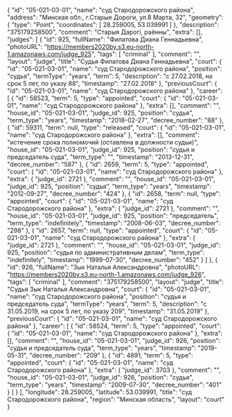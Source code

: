{
    "id": "05-021-03-01",
    "name": "суд Стародорожского района",
    "address": "Минская обл., г.Старые Дороги, ул.8 Марта, 32",
    "geometry": {
        "type": "Point",
        "coordinates": [
            28.259005,
            53.039991
        ]
    },
    "description": "375179258500",
    "comment": "Старыя Дарогі, раённы",
    "extra": [],
    "judges": [
        {
            "id": 925,
            "fullName": "Филатова Диана Геннадьевна",
            "photoURL": "https://members2020by.s3.eu-north-1.amazonaws.com/judge_925",
            "tags": [
                "criminal"
            ],
            "comment": "",
            "layout": "judge",
            "title": "Судья Филатова Диана Геннадьевна",
            "court": {
                "id": "05-021-03-01",
                "name": "суд Стародорожского района",
                "position": "судья",
                "termType": "years",
                "term": 5,
                "description": "c 27.02.2018, на срок 5 лет, по указу 88",
                "timestamp": "27.02.2018"
            },
            "previousCourt": {
                "id": "05-021-03-01",
                "name": "суд Стародорожского района"
            },
            "career": [
                {
                    "id": 58523,
                    "term": 5,
                    "type": "appointed",
                    "court": {
                        "id": "05-021-03-01",
                        "name": "суд Стародорожского района"
                    },
                    "extra": [],
                    "comment": "",
                    "house_id": "05-021-03-01",
                    "judge_id": 925,
                    "position": "судья",
                    "term_type": "years",
                    "timestamp": "2018-02-27",
                    "decree_number": "88"
                },
                {
                    "id": 59311,
                    "term": null,
                    "type": "released",
                    "court": {
                        "id": "05-021-03-01",
                        "name": "суд Стародорожского района"
                    },
                    "extra": [],
                    "comment": "истечение срока полномочий (оставлена в должности судьи)",
                    "house_id": "05-021-03-01",
                    "judge_id": 925,
                    "position": "судья и председатель суда",
                    "term_type": "",
                    "timestamp": "2013-12-31",
                    "decree_number": "587"
                },
                {
                    "id": 2659,
                    "term": 5,
                    "type": "appointed",
                    "court": {
                        "id": "05-021-03-01",
                        "name": "суд Стародорожского района"
                    },
                    "extra": {
                        "judge_id": 2721
                    },
                    "comment": "",
                    "house_id": "05-021-03-01",
                    "judge_id": 925,
                    "position": "судья",
                    "term_type": "years",
                    "timestamp": "2012-09-27",
                    "decree_number": "424"
                },
                {
                    "id": 2658,
                    "term": null,
                    "type": "appointed",
                    "court": {
                        "id": "05-021-03-01",
                        "name": "суд Стародорожского района"
                    },
                    "extra": {
                        "judge_id": 2721
                    },
                    "comment": "",
                    "house_id": "05-021-03-01",
                    "judge_id": 925,
                    "position": "председатель",
                    "term_type": "indefinitely",
                    "timestamp": "2008-06-03",
                    "decree_number": "298"
                },
                {
                    "id": 2657,
                    "term": null,
                    "type": "appointed",
                    "court": {
                        "id": "05-021-03-01",
                        "name": "суд Стародорожского района"
                    },
                    "extra": {
                        "judge_id": 2721
                    },
                    "comment": "",
                    "house_id": "05-021-03-01",
                    "judge_id": 925,
                    "position": "судья по административным делам",
                    "term_type": "indefinitely",
                    "timestamp": "1999-07-30",
                    "decree_number": "452"
                }
            ]
        },
        {
            "id": 926,
            "fullName": "Зык Наталья Александровна",
            "photoURL": "https://members2020by.s3.eu-north-1.amazonaws.com/judge_926",
            "tags": [
                "criminal"
            ],
            "comment": "375179258500",
            "layout": "judge",
            "title": "Судья Зык Наталья Александровна",
            "court": {
                "id": "05-021-03-01",
                "name": "суд Стародорожского района",
                "position": "судья и председатель суда",
                "termType": "years",
                "term": 5,
                "description": "c 31.05.2019, на срок 5 лет, по указу 209",
                "timestamp": "31.05.2019"
            },
            "previousCourt": {
                "id": "05-021-03-01",
                "name": "суд Стародорожского района"
            },
            "career": [
                {
                    "id": 58524,
                    "term": 5,
                    "type": "appointed",
                    "court": {
                        "id": "05-021-03-01",
                        "name": "суд Стародорожского района"
                    },
                    "extra": [],
                    "comment": "",
                    "house_id": "05-021-03-01",
                    "judge_id": 926,
                    "position": "судья и председатель суда",
                    "term_type": "years",
                    "timestamp": "2019-05-31",
                    "decree_number": "209"
                },
                {
                    "id": 4891,
                    "term": 5,
                    "type": "appointed",
                    "court": {
                        "id": "05-021-03-01",
                        "name": "суд Стародорожского района"
                    },
                    "extra": {
                        "judge_id": 3703
                    },
                    "comment": "",
                    "house_id": "05-021-03-01",
                    "judge_id": 926,
                    "position": "судья",
                    "term_type": "years",
                    "timestamp": "2009-07-30",
                    "decree_number": "401"
                }
            ]
        }
    ],
    "longitude": 28.259005,
    "latitude": 53.039991,
    "title": "суд Стародорожского района",
    "region": "Минская область",
    "layout": "court"
}